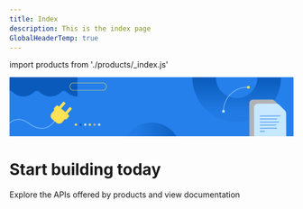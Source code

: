 ```yaml
---
title: Index
description: This is the index page
GlobalHeaderTemp: true  
---
```

import products from './products/_index.js'

<Hero slots="image, heading, text" variant="fullwidth" background="rgb(51, 51, 51)" />

![IO banner](images/F_Illu_DevEcoProductIndexPage_1440x300_2x.png)

# Start building today

Explore the APIs offered by products and view documentation

<ProductCardFilter products={products} />